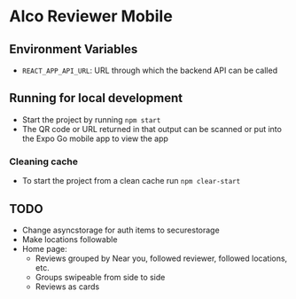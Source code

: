# Alco Reviewer Mobile

## Environment Variables

- `REACT_APP_API_URL`: URL through which the backend API can be called

## Running for local development

- Start the project by running `npm start`
- The QR code or URL returned in that output can be scanned or put into the Expo Go mobile app to view the app

### Cleaning cache

- To start the project from a clean cache run `npm clear-start`

## TODO

- Change asyncstorage for auth items to securestorage
- Make locations followable
- Home page:
  - Reviews grouped by Near you, followed reviewer, followed locations, etc.
  - Groups swipeable from side to side
  - Reviews as cards
